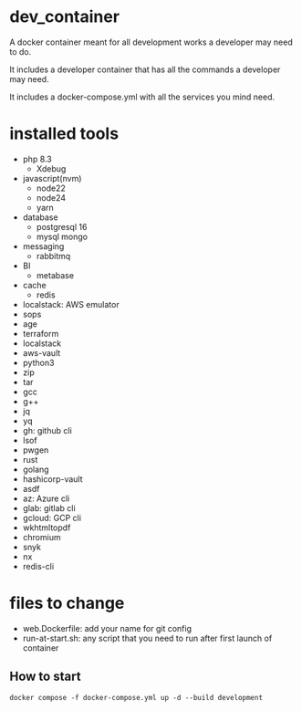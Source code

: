 # dev_container
A docker container meant for all development works a developer may need to do.

It includes a developer container that has all the commands a developer may need.

It includes a docker-compose.yml with all the services you mind need.

# installed tools
- php 8.3
    - Xdebug
- javascript(nvm)
    - node22
    - node24
    - yarn
- database
    - postgresql 16
    - mysql mongo
- messaging
    - rabbitmq
- BI
    - metabase
- cache
    - redis
- localstack: AWS emulator
- sops
- age
- terraform
- localstack
- aws-vault
- python3
- zip
- tar
- gcc
- g++
- jq
- yq
- gh: github cli
- lsof
- pwgen
- rust
- golang
- hashicorp-vault
- asdf
- az: Azure cli
- glab: gitlab cli
- gcloud: GCP cli
- wkhtmltopdf
- chromium
- snyk
- nx
- redis-cli

# files to change
- web.Dockerfile: add your name for git config
- run-at-start.sh: any script that you need to run after first launch of container

## How to start
```
docker compose -f docker-compose.yml up -d --build development 
```